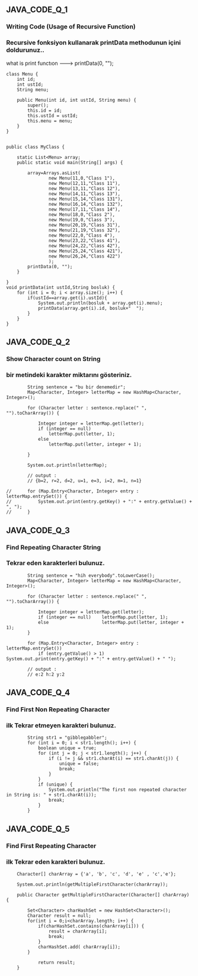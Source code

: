 ## JAVA_CODE_Q_1
### Writing Code (Usage of Recursive Function)
### Recursive fonksiyon kullanarak printData methodunun içini doldurunuz..
what is print functıon --->  printData(0, ""); 
```
class Menu {
    int id;
    int ustId;
    String menu;

    public Menu(int id, int ustId, String menu) {
        super();
        this.id = id;
        this.ustId = ustId;
        this.menu = menu;
    }
}


public class MyClass {

    static List<Menu> array;
    public static void main(String[] args) {

        array=Arrays.asList(
                new Menu(11,0,"Class 1"),
                new Menu(12,11,"Class 11"),
                new Menu(13,11,"Class 12"),
                new Menu(14,11,"Class 13"),
                new Menu(15,14,"Class 131"),
                new Menu(16,14,"Class 132"),
                new Menu(17,11,"Class 14"),
                new Menu(18,0,"Class 2"),
                new Menu(19,0,"Class 3"),
                new Menu(20,19,"Class 31"),
                new Menu(21,19,"Class 32"),
                new Menu(22,0,"Class 4"),
                new Menu(23,22,"Class 41"),
                new Menu(24,22,"Class 42"),
                new Menu(25,24,"Class 421"),
                new Menu(26,24,"Class 422")
                );
        printData(0, "");
    }
    
}    
void printData(int ustId,String bosluk) {
    for (int i = 0; i < array.size(); i++) { 
        if(ustId==array.get(i).ustId){ 
            System.out.println(bosluk + array.get(i).menu);
            printData(array.get(i).id, bosluk+"  "); 
        }
    }
}
```
## JAVA_CODE_Q_2
### Show Character count on String
### bir metindeki karakter miktarını gösteriniz.
```
		String sentence = "bu bir denemedir";
		Map<Character, Integer> letterMap = new HashMap<Character, Integer>();

		for (Character letter : sentence.replace(" ", "").toCharArray()) {

			Integer integer = letterMap.get(letter);
			if (integer == null)
				letterMap.put(letter, 1);
			else
				letterMap.put(letter, integer + 1);

		}

		System.out.println(letterMap);

		// output :
		// {b=2, r=2, d=2, u=1, e=3, i=2, m=1, n=1}

//		for (Map.Entry<Character, Integer> entry : letterMap.entrySet()) {
//			System.out.print(entry.getKey() + ":" + entry.getValue() + ", ");
//		}
```
## JAVA_CODE_Q_3
### Find Repeating Character String
### Tekrar eden karakterleri bulunuz.
```
		String sentence = "hih everybody".toLowerCase();
		Map<Character, Integer> letterMap = new HashMap<Character, Integer>();

		for (Character letter : sentence.replace(" ", "").toCharArray()) {

			Integer integer = letterMap.get(letter);
			if (integer == null) 	letterMap.put(letter, 1);
			else 					letterMap.put(letter, integer + 1);
		}

		for (Map.Entry<Character, Integer> entry : letterMap.entrySet())
			if (entry.getValue() > 1)	System.out.print(entry.getKey() + ":" + entry.getValue() + " ");
	
		// output :
		// e:2 h:2 y:2 
```
## JAVA_CODE_Q_4
### Find First Non Repeating Character
### ilk Tekrar etmeyen karakteri bulunuz.

```
		String str1 = "gibblegabbler";
		for (int i = 0; i < str1.length(); i++) {
			boolean unique = true;
			for (int j = 0; j < str1.length(); j++) {
				if (i != j && str1.charAt(i) == str1.charAt(j)) {
					unique = false;
					break;
				}
			}
			if (unique) {
				System.out.println("The first non repeated character in String is: " + str1.charAt(i));
				break;
			}
		}
```
## JAVA_CODE_Q_5
### Find First Repeating Character
### ilk Tekrar eden karakteri bulunuz.
```
	Character[] charArray = {'a', 'b', 'c', 'd', 'e' , 'c','e'};
	
	System.out.println(getMultipleFirstCharacter(charArray));
	
	public Character getMultipleFirstCharacter(Character[] charArray) {
		
		Set<Character> charHashSet = new HashSet<Character>();
		Character result = null;
		for(int i = 0;i<charArray.length; i++) {
			if(charHashSet.contains(charArray[i])) {
				result = charArray[i];
				break;
			}
			charHashSet.add( charArray[i]);
		}
        
        	return result;
	}
```
